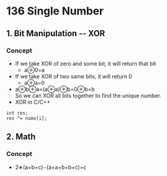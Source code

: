 # 136 Single Number
## 1. Bit Manipulation -- XOR
### Concept

* If we take XOR of zero and some bit, it will return that bit  
  * a⊕0=a  
* If we take XOR of two same bits, it will return 0
  * a⊕a=0  
* a⊕b⊕a=(a⊕a)⊕b=0⊕b=b  
So we can XOR all bits together to find the unique number.  
* XOR in C/C++
 ```
 int res;
 res ^= nums[i];
 ```
## 2. Math
### Concept
* 2∗(a+b+c)−(a+a+b+b+c)=c
